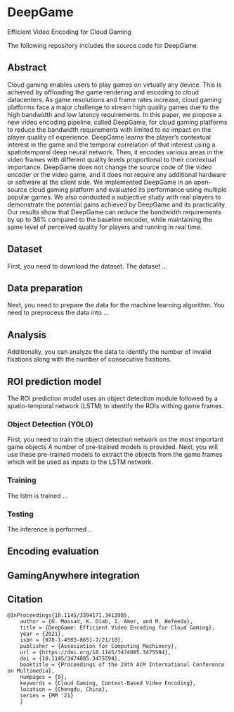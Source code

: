 # DeepGame
Efficient Video Encoding for Cloud Gaming

The following repository includes the source code for DeepGame.

## Abstract
Cloud gaming enables users to play games on virtually any device. This is achieved by offloading the game rendering and encoding to cloud datacenters. As game resolutions and frame rates increase, cloud gaming platforms face a major challenge to stream high quality games due to the high bandwidth and low latency requirements. In this paper, we propose a new video encoding pipeline, called DeepGame, for cloud gaming platforms to reduce the bandwidth requirements with limited to no impact on the player quality of experience. DeepGame learns the player’s contextual interest in the game and the temporal correlation of that interest using a spatiotemporal deep neural network. Then, it encodes various areas in the video frames with different quality levels proportional to their contextual importance. DeepGame does not change the source code of the video encoder or the video game, and it does not require any additional hardware or software at the client side. We implemented DeepGame in an open-source cloud gaming platform and evaluated its performance using multiple popular games. We also conducted a subjective study with real players to demonstrate the potential gains achieved by DeepGame and its practicality. Our results show that DeepGame can reduce the bandwidth requirements by up to 36% compared to the baseline encoder, while maintaining the same level of perceived quality for players and running in real time.

## Dataset
First, you need to download the dataset. 
The dataset ...


## Data preparation
Next, you need to prepare the data for the machine learning algorithm. You need to preprocess the data into ...


## Analysis
Additionally, you can analyze the data to identify the number of invalid fixations along with the number of consecutive fixations.

## ROI prediction model
The ROI prediction model uses an object detection module followed by a spatio-temporal network (LSTM) to identify the ROIs withing game frames. 

### Object Detection (YOLO)
First, you need to train the object detection network on the most important game objects
A number of pre-trained models is provided. 
Next, you will use these pre-trained models to extract the objects from the game frames which will be used as inputs to the LSTM network.

### Training
The lstm is trained ...

### Testing
The inference is performed ..

## Encoding evaluation


## GamingAnywhere integration


## Citation

```
@InProceedings{10.1145/3394171.3413905,
    author = {O. Mossad, K. Diab, I. Amer, and M. Hefeeda},
    title = {DeepGame: Efficient Video Encoding for Cloud Gaming},
    year = {2021},
    isbn = {978-1-4503-8651-7/21/10},
    publisher = {Association for Computing Machinery},
    url = {https://doi.org/10.1145/3474085.3475594},
    doi = {10.1145/3474085.3475594},
    booktitle = {Proceedings of the 29th ACM International Conference on Multimedia},
    numpages = {9},
    keywords = {Cloud Gaming, Context-Based Video Encoding},
    location = {Chengdu, China},
    series = {MM '21}
    }
```